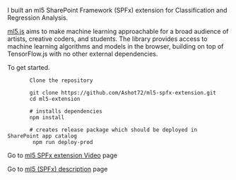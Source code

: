 I built an ml5 SharePoint Framework (SPFx) extension for Classification and Regression Analysis.

[ml5.js](https://ml5js.org/) aims to make machine learning approachable for a broad audience of artists, creative coders, and students. The library provides access to machine learning algorithms and models in the browser, building on top of TensorFlow.js with no other external dependencies.

To get started.

```
       Clone the repository

       git clone https://github.com/Ashot72/ml5-spfx-extension.git
       cd ml5-extension

       # installs dependencies
       npm install

       # creates release package which should be deployed in SharePoint app catalog
        npm run deploy-prod
```

Go to [ml5 SPFx extension Video](https://youtu.be/NbO_ZIVHdus) page

Go to [ml5 (SPFx) description](https://ashot72.github.io/ml5-extension/description/) page

